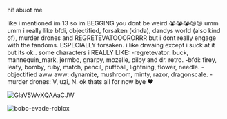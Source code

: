 hi! abuot me

like i mentioned im 13 so im BEGGING you dont be weird 😭😭😭😢😢
umm umm i really like bfdi, objectified, forsaken (kinda), dandys world (also kind of), murder drones and REGRETEVATOOORORRR but i dont really engage with the fandoms. ESPECIALLY forsaken.
i like drwaing except i suck at it but its ok..
some characters i REALLY LIKE:
-regretevator: buck, mannequin_mark, jermbo, gnarpy, mozelle, pilby and dr. retro.
-bfdi: firey, leafy, bomby, ruby, match, pencil, puffball, lightning, flower, needle.
-objectified aww aww: dynamite, mushroom, minty, razor, dragonscale.
-murder drones: V, uzi, N.
ok thats all for now bye ❤


![GlaV5WvXQAAaCJW](https://github.com/user-attachments/assets/66b317e0-2f20-4e32-b5db-e6d391421835)





![bobo-evade-roblox](https://github.com/user-attachments/assets/e71eed7a-ac72-4e2a-b696-6e612cf7a1dd)
